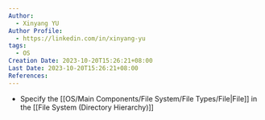 ```yaml
---
Author:
  - Xinyang YU
Author Profile:
  - https://linkedin.com/in/xinyang-yu
tags:
  - OS
Creation Date: 2023-10-20T15:26:21+08:00
Last Date: 2023-10-20T15:26:21+08:00
References:
---
```

- Specify the [[OS/Main Components/File System/File Types/File|File]] in the [[File System (Directory Hierarchy)]]